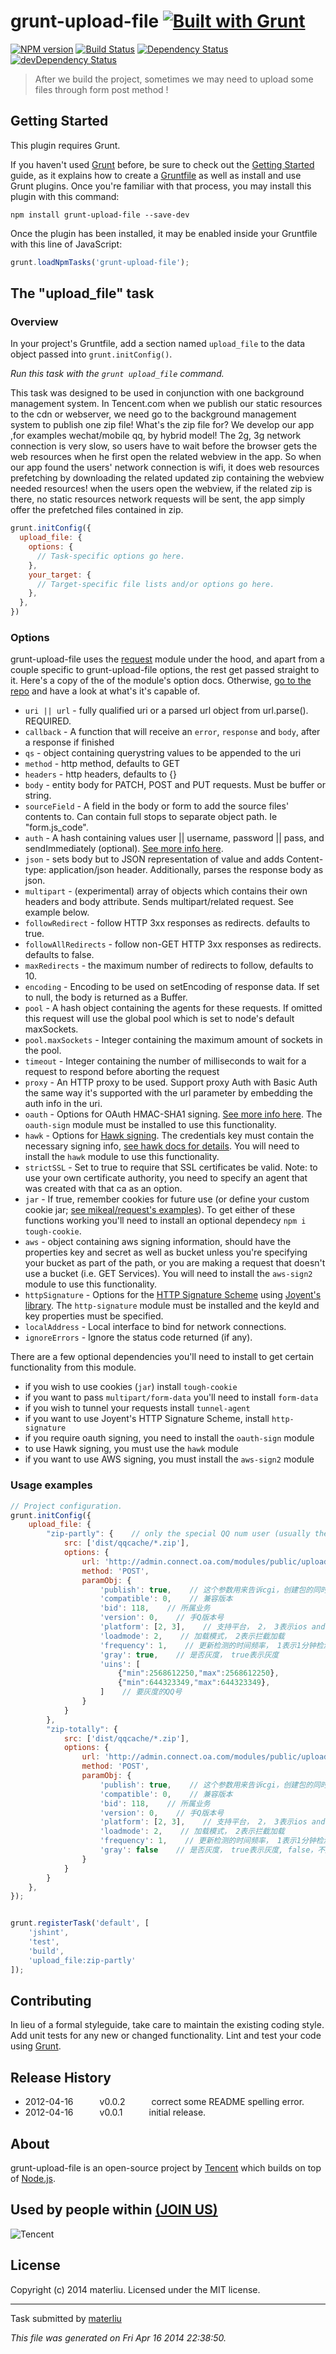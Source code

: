 # grunt-upload-file [![Built with Grunt](https://cdn.gruntjs.com/builtwith.png)](http://gruntjs.com/)

[![NPM version](https://badge.fury.io/js/grunt-uncss.png)](http://badge.fury.io/js/grunt-uncss)
[![Build Status](https://travis-ci.org/addyosmani/grunt-uncss.png?branch=master)](https://travis-ci.org/addyosmani/grunt-uncss)
[![Dependency Status](https://david-dm.org/addyosmani/grunt-uncss.png?theme=shields.io)](https://david-dm.org/addyosmani/grunt-uncss)
[![devDependency Status](https://david-dm.org/addyosmani/grunt-uncss/dev-status.png?theme=shields.io)](https://david-dm.org/addyosmani/grunt-uncss#info=devDependencies)

> After we build the project, sometimes we may need to upload some files through form post method !

## Getting Started
This plugin requires Grunt.

If you haven't used [Grunt](http://gruntjs.com/) before, be sure to check out the [Getting Started](http://gruntjs.com/getting-started) guide, as it explains how to create a [Gruntfile](http://gruntjs.com/sample-gruntfile) as well as install and use Grunt plugins. Once you're familiar with that process, you may install this plugin with this command:

```shell
npm install grunt-upload-file --save-dev
```

Once the plugin has been installed, it may be enabled inside your Gruntfile with this line of JavaScript:

```js
grunt.loadNpmTasks('grunt-upload-file');
```

## The "upload_file" task

### Overview
In your project's Gruntfile, add a section named `upload_file` to the data object passed into `grunt.initConfig()`.

_Run this task with the `grunt upload_file` command._

This task was designed to be used in conjunction with one background management system. In Tencent.com when we publish our static resources to the cdn or webserver, we need go to the background management system to publish one zip file! What's the zip file for? We develop our app ,for examples wechat/mobile qq, by hybrid model! The 2g, 3g network connection is very slow, so users have to wait before the browser gets the web resources when he first open the related webview in the app. So when our app found the users' network connection is wifi, it does web resources prefetching by downloading the related updated zip containing the webview needed resources! when the users open the webview, if the related zip is there, no static resources network requests will be sent, the app simply offer the prefetched files contained in zip.

```js
grunt.initConfig({
  upload_file: {
    options: {
      // Task-specific options go here.
    },
    your_target: {
      // Target-specific file lists and/or options go here.
    },
  },
})
```

### Options

grunt-upload-file uses the [request](https://github.com/mikeal/request) module under the hood, and apart from a couple specific to grunt-upload-file options, the rest get passed straight to it. Here's a copy of the of the module's option docs. Otherwise, [go to the repo](https://github.com/mikeal/request) and have a look at what's it's capable of.

- `uri || url` - fully qualified uri or a parsed url object from url.parse(). REQUIRED.
- `callback` - A function that will receive an `error`, `response` and `body`, after a response if finished
- `qs` - object containing querystring values to be appended to the uri
- `method` - http method, defaults to GET
- `headers` - http headers, defaults to {}
- `body` - entity body for PATCH, POST and PUT requests. Must be buffer or string.
- `sourceField` - A field in the body or form to add the source files' contents to. Can contain full stops to separate object path. Ie "form.js\_code".
- `auth` - A hash containing values user || username, password || pass, and sendImmediately (optional). [See more info here](https://github.com/mikeal/request#http-authentication).
- `json` - sets body but to JSON representation of value and adds Content-type: application/json header. Additionally, parses the response body as json.
- `multipart` - (experimental) array of objects which contains their own headers and body attribute. Sends multipart/related request. See example below.
- `followRedirect` - follow HTTP 3xx responses as redirects. defaults to true.
- `followAllRedirects` - follow non-GET HTTP 3xx responses as redirects. defaults to false.
- `maxRedirects` - the maximum number of redirects to follow, defaults to 10.
- `encoding` - Encoding to be used on setEncoding of response data. If set to null, the body is returned as a Buffer.
- `pool` - A hash object containing the agents for these requests. If omitted this request will use the global pool which is set to node's default maxSockets.
- `pool.maxSockets` - Integer containing the maximum amount of sockets in the pool.
- `timeout` - Integer containing the number of milliseconds to wait for a request to respond before aborting the request
- `proxy` - An HTTP proxy to be used. Support proxy Auth with Basic Auth the same way it's supported with the url parameter by embedding the auth info in the uri.
- `oauth` - Options for OAuth HMAC-SHA1 signing. [See more info here](https://github.com/mikeal/request#oauth-signing). The `oauth-sign` module must be installed to use this functionality.
- `hawk` - Options for [Hawk signing](https://github.com/hueniverse/hawk). The credentials key must contain the necessary signing info, [see hawk docs for details](https://github.com/hueniverse/hawk#usage-example). You will need to install the `hawk` module to use this functionality.
- `strictSSL` - Set to true to require that SSL certificates be valid. Note: to use your own certificate authority, you need to specify an agent that was created with that ca as an option.
- `jar` - If true, remember cookies for future use (or define your custom cookie jar; [see mikeal/request's examples](https://github.com/mikeal/request#examples)). To get either of these functions working you'll need to install an optional dependecy `npm i tough-cookie`.
- `aws` - object containing aws signing information, should have the properties key and secret as well as bucket unless you're specifying your bucket as part of the path, or you are making a request that doesn't use a bucket (i.e. GET Services). You will need to install the `aws-sign2` module to use this functionality.
- `httpSignature` - Options for the [HTTP Signature Scheme](https://github.com/joyent/node-http-signature/blob/master/http_signing.md) using [Joyent's library](https://github.com/joyent/node-http-signature). The `http-signature` module must be installed and the keyId and key properties must be specified.
- `localAddress` - Local interface to bind for network connections.
- `ignoreErrors` - Ignore the status code returned (if any).

There are a few optional dependencies you'll need to install to get certain functionality from this module.

- if you wish to use cookies (`jar`) install `tough-cookie`
- if you want to pass `multipart/form-data` you'll need to install `form-data`
- if you wish to tunnel your requests install `tunnel-agent`
- if you want to use Joyent's HTTP Signature Scheme, install `http-signature`
- if you require oauth signing, you need to install the `oauth-sign` module
- to use Hawk signing, you must use the `hawk` module
- if you want to use AWS signing, you must install the `aws-sign2` module

### Usage examples

```javascript
// Project configuration.
grunt.initConfig({
    upload_file: {
        "zip-partly": {    // only the special QQ num user (usually the developer or tester) can be noticed the zip file has been updated !
            src: ['dist/qqcache/*.zip'],
            options: {
                url: 'http://admin.connect.oa.com/modules/public/uploadOfflinePackage.do',
                method: 'POST',
                paramObj: {
                    'publish': true,    // 这个参数用来告诉cgi，创建包的同时是否需要发布
                    'compatible': 0,    // 兼容版本
                    'bid': 118,    // 所属业务
                    'version': 0,    // 手Q版本号
                    'platform': [2, 3],    // 支持平台， 2， 3表示ios android平台都都勾选上了
                    'loadmode': 2,    // 加载模式， 2表示拦截加载
                    'frequency': 1,    // 更新检测的时间频率， 1表示1分钟检测一次
                    'gray': true,    // 是否灰度， true表示灰度
                    'uins': [
                        {"min":2568612250,"max":2568612250},
                        {"min":644323349,"max":644323349},
                    ]    // 要灰度的QQ号
                }
            }
        },
        "zip-totally": {
            src: ['dist/qqcache/*.zip'],
            options: {
                url: 'http://admin.connect.oa.com/modules/public/uploadOfflinePackage.do',
                method: 'POST',
                paramObj: {
                    'publish': true,    // 这个参数用来告诉cgi，创建包的同时是否需要发布
                    'compatible': 0,    // 兼容版本
                    'bid': 118,    // 所属业务
                    'version': 0,    // 手Q版本号
                    'platform': [2, 3],    // 支持平台， 2， 3表示ios android平台都都勾选上了
                    'loadmode': 2,    // 加载模式， 2表示拦截加载
                    'frequency': 1,    // 更新检测的时间频率， 1表示1分钟检测一次
                    'gray': false    // 是否灰度， true表示灰度, false，不灰度，全量外网用户
                }
            }
        }
    },
});


grunt.registerTask('default', [
    'jshint',
    'test',
    'build',
    'upload_file:zip-partly'
]);

```

## Contributing
In lieu of a formal styleguide, take care to maintain the existing coding style. Add unit tests for any new or changed functionality. Lint and test your code using [Grunt](http://gruntjs.com/).

## Release History
* 2012-04-16   v0.0.2   correct some README spelling error.
* 2012-04-16   v0.0.1   initial release.

## About
grunt-upload-file is an open-source project by [Tencent](http://www.tencent.com/en-us/) which builds on top of [Node.js](https://nodejs.org).

## Used by people within <a href="https://github.com/materliu/grunt-localhosts/issues/">(JOIN US)</a>
![Tencent](http://upload.wikimedia.org/wikipedia/commons/thumb/2/22/Tencent_Logo.svg/200px-Tencent_Logo.svg.png)

## License
Copyright (c) 2014 materliu. Licensed under the MIT license.

---

Task submitted by [materliu](http://materliu.github.com)

*This file was generated on Fri Apr 16 2014 22:38:50.*
